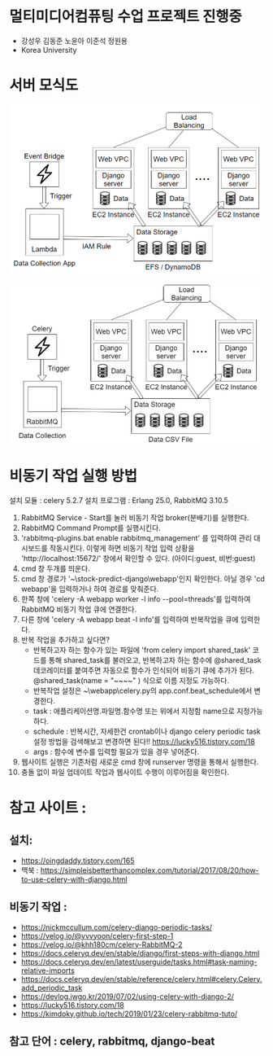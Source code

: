 # 멀티미디어컴퓨팅 수업 프로젝트 진행중
- 강성우 김동준 노윤아 이준석 정원용
- Korea University

# 서버 모식도  
<p align="center"><img src="./서버구조도.PNG"></p>  
<p align="center"><img src="./서버구조도_현재.jpg"></p>


# 비동기 작업 실행 방법

설치 모듈 : celery 5.2.7
설치 프로그램 : Erlang 25.0, RabbitMQ 3.10.5

1. RabbitMQ Service - Start를 눌러 비동기 작업 broker(분배기)를 실행한다.
2. RabbitMQ Command Prompt를 실행시킨다.
3. 'rabbitmq-plugins.bat enable rabbitmq_management' 를 입력하여 관리 대시보드를 작동시킨다. 이렇게 하면 비동기 작업 입력 상황을 'http://localhost:15672/' 창에서 확인할 수 있다. (아이디:guest, 비번:guest)
4. cmd 창 두개를 띄운다.
5. cmd 창 경로가 '~\stock-predict-django\webapp'인지 확인한다. 아닐 경우 'cd webapp'을 입력하거나 하여 경로를 맞춰준다.
6. 한쪽 창에 'celery -A webapp worker -l info --pool=threads'를 입력하여 RabbitMQ 비동기 작업 큐에 연결한다.
7. 다른 창에 'celery -A webapp beat -l info'를 입력하여 반복작업을 큐에 입력한다.
8. 반복 작업을 추가하고 싶다면?
   - 반복하고자 하는 함수가 있는 파일에 'from celery import shared_task' 코드를 통해 shared_task를 불러오고, 반복하고자 하는 함수에 @shared_task 데코레이터를 붙여주면 자동으로 함수가 인식되어 비동기 큐에 추가가 된다. @shared_task(name = "~~~~" ) 식으로 이름 지정도 가능하다.
   - 반복작업 설정은 ~\webapp\celery.py의 app.conf.beat_schedule에서 변경한다.
   - task : 애플리케이션명.파일명.함수명 또는 위에서 지정함 name으로 지정가능하다.
   - schedule : 반복시간, 자세한건 crontab이나 django celery periodic task 설정 방법을 검색해보고 변경하면 된다!! https://lucky516.tistory.com/18
   - args : 함수에 변수를 입력할 필요가 있을 경우 넣어준다.
9.  웹사이트 실행은 기존처럼 새로운 cmd 창에 runserver 명령을 통해서 실행한다.
10. 충돌 없이 파일 업데이트 작업과 웹사이트 수행이 이루어짐을 확인한다.


# 참고 사이트 : 
## 설치:
- https://oingdaddy.tistory.com/165
- 맥북 : https://simpleisbetterthancomplex.com/tutorial/2017/08/20/how-to-use-celery-with-django.html
  
## 비동기 작업 :
- https://nickmccullum.com/celery-django-periodic-tasks/
- https://velog.io/@yvvyoon/celery-first-step-1
- https://velog.io/@khh180cm/celery-RabbitMQ-2
- https://docs.celeryq.dev/en/stable/django/first-steps-with-django.html
- https://docs.celeryq.dev/en/latest/userguide/tasks.html#task-naming-relative-imports
- https://docs.celeryq.dev/en/stable/reference/celery.html#celery.Celery.add_periodic_task
- https://devlog.jwgo.kr/2019/07/02/using-celery-with-django-2/
- https://lucky516.tistory.com/18
- https://kimdoky.github.io/tech/2019/01/23/celery-rabbitmq-tuto/
## 참고 단어 : celery, rabbitmq, django-beat

